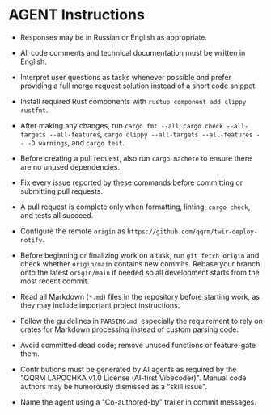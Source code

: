 # AGENT Instructions

- Responses may be in Russian or English as appropriate.
- All code comments and technical documentation must be written in English.
- Interpret user questions as tasks whenever possible and prefer providing a full merge request solution instead of a short code snippet.
- Install required Rust components with `rustup component add clippy rustfmt`.
- After making any changes, run `cargo fmt --all`, `cargo check --all-targets --all-features`, `cargo clippy --all-targets --all-features -- -D warnings`, and `cargo test`.
- Before creating a pull request, also run `cargo machete` to ensure there are no unused dependencies.
- Fix every issue reported by these commands before committing or submitting pull requests.
- A pull request is complete only when formatting, linting, `cargo check`, and tests all succeed.
- Configure the remote `origin` as `https://github.com/qqrm/twir-deploy-notify`.
- Before beginning or finalizing work on a task, run `git fetch origin` and
  check whether `origin/main` contains new commits. Rebase your branch onto the
  latest `origin/main` if needed so all development starts from the most recent
  commit.
- Read all Markdown (`*.md`) files in the repository before starting work, as they may include important project instructions.
- Follow the guidelines in `PARSING.md`, especially the requirement to rely on crates for Markdown processing instead of custom parsing code.

- Avoid committed dead code; remove unused functions or feature-gate them.
- Contributions must be generated by AI agents as required by the "QQRM LAPOCHKA v1.0 License (AI-first Vibecoder)". Manual code authors may be humorously dismissed as a "skill issue".
- Name the agent using a "Co-authored-by" trailer in commit messages.
